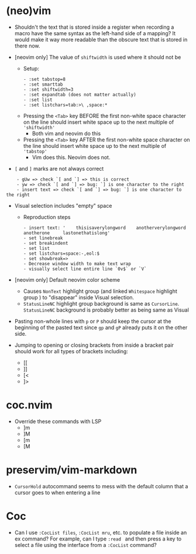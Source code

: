 # (neo)vim
- Shouldn't the text that is stored inside a register when recording a macro have the same syntax as the left-hand side of a mapping? It would make it way more readable than the obscure text that is stored in there now.
- [neovim only] The value of `shiftwidth` is used where it should not be
    - Setup:
        ```
        - :set tabstop=8
        - :set smarttab
        - :set shiftwidth=3
        - :set expandtab (does not matter actually)
        - :set list
        - :set listchars=tab:>\ ,space:*
        ```
    - Pressing the `<Tab>` key BEFORE the first non-white space character on the line should insert white space up to the next multiple of `'shiftwidth'`
        - Both vim and neovim do this
    - Pressing the `<Tab>` key AFTER the first non-white space character on the line should insert white space up to the next multiple of `'tabstop'`
        - Vim does this. Neovim does not.

- `[` and `]` marks are not always correct
```
    - gUw => check `[ and `] => this is correct
    - yw => check `[ and `] => bug: `] is one character to the right
    - insert text => check `[ and `] => bug: `] is one character to the right
```

- Visual selection includes "empty" space
    - Reproduction steps
        ```
        - insert text: '    thisisaverylongword    anotherverylongword    anotherone     lastonethatislong'
        - set linebreak
        - set breakindent
        - set list
        - set listchars=space:-,eol:$
        - set showbreak=>
        - Decrease window width to make text wrap
        - visually select line entire line `0v$` or `V`
        ```
- [neovim only] Default neovim color scheme
    - Causes `NonText` highlight group (and linked `Whitespace` highlight group ) to "disappear" inside Visual selection.
    - `StatusLineNC` highlight group background is same as `CursorLine`. `StatusLineNC` background is probably better as being same as Visual

- Pasting non-whole lines with `p` or `P` should keep the cursor at the beginning of the pasted text since `gp` and `gP` already puts it on the other side.

- Jumping to opening or closing brackets from inside a bracket pair should work for all types of brackets including:
    - [[
    - ]]
    - [<
    - ]>

# coc.nvim
- Override these commands with LSP
    - ]m
    - ]M
    - [m
    - [M

# preservim/vim-markdown
- `CursorHold` autocommand seems to mess with the default column that a cursor goes to when entering a line

# Coc
- Can I use `:CocList files`, `:CocList mru`, etc. to populate a file inside an ex command? For example, can I type `:read ` and then press a key to select a file using the interface from a `:CocList` command?
